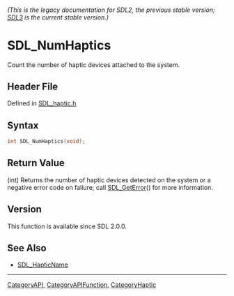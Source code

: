 ###### (This is the legacy documentation for SDL2, the previous stable version; [SDL3](https://wiki.libsdl.org/SDL3/) is the current stable version.)
# SDL_NumHaptics

Count the number of haptic devices attached to the system.

## Header File

Defined in [SDL_haptic.h](https://github.com/libsdl-org/SDL/blob/SDL2/include/SDL_haptic.h)

## Syntax

```c
int SDL_NumHaptics(void);
```

## Return Value

(int) Returns the number of haptic devices detected on the system or a
negative error code on failure; call [SDL_GetError](SDL_GetError)() for
more information.

## Version

This function is available since SDL 2.0.0.

## See Also

- [SDL_HapticName](SDL_HapticName)

----
[CategoryAPI](CategoryAPI), [CategoryAPIFunction](CategoryAPIFunction), [CategoryHaptic](CategoryHaptic)

